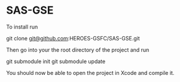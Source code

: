 SAS-GSE
=======

To install run

 git clone git@github.com:HEROES-GSFC/SAS-GSE.git

Then go into your the root directory of the project and run

 git submodule init
 git submodule update
 
You should now be able to open the project in Xcode and compile it.
